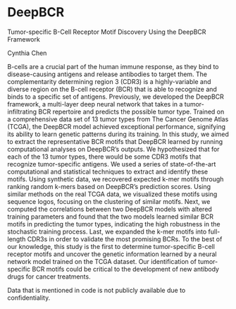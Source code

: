 # DeepBCR
Tumor-specific B-Cell Receptor Motif Discovery Using the DeepBCR Framework

Cynthia Chen

B-cells are a crucial part of the human immune response, as they bind to disease-causing antigens and release antibodies to target them. The complementarity determining region 3 (CDR3) is a highly-variable and diverse region on the B-cell receptor (BCR) that is able to recognize and binds to a specific set of antigens. Previously, we developed the DeepBCR framework, a multi-layer deep neural network that takes in a tumor-infiltrating BCR repertoire and predicts the possible tumor type. Trained on a comprehensive data set of 13 tumor types from The Cancer Genome Atlas (TCGA), the DeepBCR model achieved exceptional performance, signifying its ability to learn genetic patterns during its training. In this study, we aimed to extract the representative BCR motifs that DeepBCR learned by running computational analyses on DeepBCR’s outputs. We hypothesized that for each of the 13 tumor types, there would be some CDR3 motifs that recognize tumor-specific antigens. We used a series of state-of-the-art computational and statistical techniques to extract and identify these motifs. Using synthetic data, we recovered expected k-mer motifs through ranking random k-mers based on DeepBCR’s prediction scores. Using similar methods on the real TCGA data, we visualized these motifs using sequence logos, focusing on the clustering of similar motifs. Next, we computed the correlations between two DeepBCR models with altered training parameters and found that the two models learned similar BCR motifs in predicting the tumor types, indicating the high robustness in the stochastic training process. Last, we expanded the k-mer motifs into full-length CDR3s in order to validate the most promising BCRs. To the best of our knowledge, this study is the first to determine tumor-specific B-cell receptor motifs and uncover the genetic information learned by a neural network model trained on the TCGA dataset. Our identification of tumor-specific BCR motifs could be critical to the development of new antibody drugs for cancer treatments.

Data that is mentioned in code is not publicly available due to confidentiality. 
